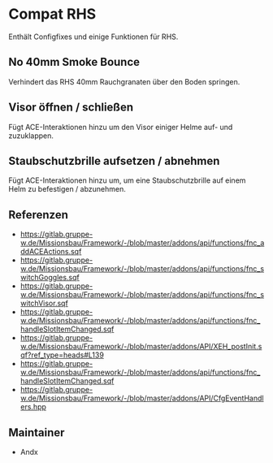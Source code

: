 # Compat RHS

Enthält Configfixes und einige Funktionen für RHS.

## No 40mm Smoke Bounce

Verhindert das RHS 40mm Rauchgranaten über den Boden springen.

## Visor öffnen / schließen

Fügt ACE-Interaktionen hinzu um den Visor einiger Helme auf- und zuzuklappen.

## Staubschutzbrille aufsetzen / abnehmen

Fügt ACE-Interaktionen hinzu um, um eine Staubschutzbrille auf einem Helm zu befestigen / abzunehmen.

## Referenzen

- <https://gitlab.gruppe-w.de/Missionsbau/Framework/-/blob/master/addons/api/functions/fnc_addACEActions.sqf>
- <https://gitlab.gruppe-w.de/Missionsbau/Framework/-/blob/master/addons/api/functions/fnc_switchGoggles.sqf>
- <https://gitlab.gruppe-w.de/Missionsbau/Framework/-/blob/master/addons/api/functions/fnc_switchVisor.sqf>
- <https://gitlab.gruppe-w.de/Missionsbau/Framework/-/blob/master/addons/api/functions/fnc_handleSlotItemChanged.sqf>
- <https://gitlab.gruppe-w.de/Missionsbau/Framework/-/blob/master/addons/API/XEH_postInit.sqf?ref_type=heads#L139>
- <https://gitlab.gruppe-w.de/Missionsbau/Framework/-/blob/master/addons/api/functions/fnc_handleSlotItemChanged.sqf>
- <https://gitlab.gruppe-w.de/Missionsbau/Framework/-/blob/master/addons/API/CfgEventHandlers.hpp>

## Maintainer

- Andx
